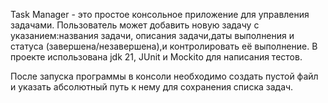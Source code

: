 Task Manager - это простое консольное приложение для управления задачами.
Пользователь может добавить новую задачу с указанием:названия задачи, описания задачи,даты выполнения и статуса (завершена/незавершена),и контролировать её выполнение.
В проекте использована jdk 21, JUnit и  Mockito для написания тестов. 

После запуска программы в консоли необходимо создать пустой файл и указать абсолютный путь к нему для сохранения списка задач.
 
